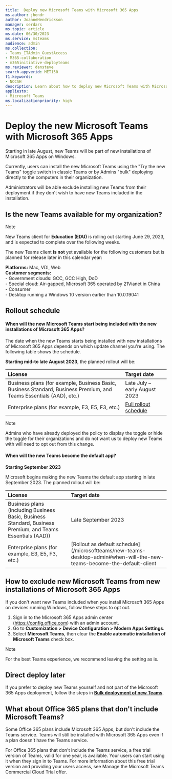 ```yaml
---
title:  Deploy new Microsoft Teams with Microsoft 365 Apps
ms.author: jhendr
author: JoanneHendrickson
manager: serdars
ms.topic: article
ms.date: 06/30/2023
ms.service: msteams
audience: admin
ms.collection: 
- Teams_ITAdmin_GuestAccess
- M365-collaboration
- m365initiative-deployteams
ms.reviewer: dansteve
search.appverid: MET150
f1.keywords:
- NOCSH
description: Learn about how to deploy new Microsoft Teams with Microsoft 365 Apps.
appliesto: 
- Microsoft Teams
ms.localizationpriority: high
---
```

# Deploy the new Microsoft Teams with Microsoft 365 Apps

Starting in late August, new Teams will be part of new installations of Microsoft 365 Apps on Windows.

Currently, users can install the new Microsoft Teams using the "Try the new Teams" toggle switch in classic Teams or by Admins "bulk" deploying directly to the computers in their organization.

Administrators will be able exclude installing new Teams from their deployment if they don't wish to have new Teams included in the installation.

## Is the new Teams available for my organization?

>[!Note]
>New Teams client for **Education (EDU)** is rolling out starting June 29, 2023, and is expected to complete over the following weeks.

The new Teams client **is not** yet available for the following customers but is planned for release later in this calendar year:

**Platforms:**  Mac, VDI, Web</br>
**Customer segments:**  </br>- Government clouds: GCC, GCC High, DoD</br>- Special cloud: Air-gapped, Microsoft 365 operated by 21Vianet in China </br>- Consumer</br>- Desktop running a Windows 10 version earlier than 10.0.19041


## Rollout schedule 

#### When will the new Microsoft Teams start being included with the new installations of Microsoft 365 Apps?

The date when the new Teams starts being installed with new installations of Microsoft 365 Apps depends on which update channel you're using. The following table shows the schedule.

**Starting mid-to late August 2023**, the planned rollout will be:

|License|Target date|
|:-----|:-----|
|Business plans (for example, Business Basic, Business Standard, Business Premium, and Teams Essentials (AAD), etc.)|Late July – early August  2023 |
|Enterprise plans (for example, E3, E5, F3, etc.)|[Full rollout schedule](https://aks.ms/newTeamsReleaseSchedule )|

>[!Note]
>Admins who have already deployed the policy to display the toggle or hide the toggle for their organizations and do not want us to deploy new Teams with will need to opt out from this change. 


#### When will the new Teams become the default app?

**Starting September 2023**

Microsoft begins making the new Teams the default app starting in late September 2023. The planned rollout will be:

|License|Target date|
|:-----|:-----|
|Business plans (including Business Basic, Business Standard, Business Premium, and Teams Essentials (AAD))|Late September 2023|
|Enterprise plans (for example, E3, E5, F3, etc.)|[Rollout as default schedule](/microsoftteams/new-teams-desktop-admin#when-will-the-new-teams-become-the-default-client |


## How to exclude new Microsoft Teams from new installations of Microsoft 365 Apps 

If you don't want new Teams included when you install Microsoft 365 Apps on devices running Windows,  follow these steps to opt out. 

1. Sign in to the Microsoft 365 Apps admin center (https://config.office.com) with an admin account. 
2. Go to **Customization > Device Configuration > Modern Apps Settings**. 
3. Select **Microsoft Teams**,  then clear the **Enable automatic installation of Microsoft Teams**  check box. 

>[!Note]
>For the best Teams experience, we recommend leaving the setting as is. 

## Direct deploy later

If you prefer to deploy new Teams yourself and not part of the Microsoft 365 Apps deployment, follow the steps in [**Bulk deployment of new Teams**](new-teams-bulk-install-client.md).




## What about Office 365 plans that don't include Microsoft Teams? 
 
Some Office 365 plans include Microsoft 365 Apps, but don't include the Teams service. Teams will still be installed with Microsoft 365 Apps even if a plan doesn't have the Teams service. 

For Office 365 plans that don't include the Teams service, a free trial version of Teams, valid for one year, is available. Your users can start using it when they sign in to Teams. For more information about this free trial version and providing your users access, see Manage the Microsoft Teams Commercial Cloud Trial offer. 